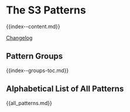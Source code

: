 # The S3 Patterns 

{{index--content.md}}

[Changelog](changelog.md)


## Pattern Groups

{{index--groups-toc.md}}


## Alphabetical List of All Patterns

{{all_patterns.md}}


